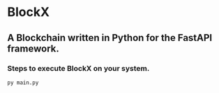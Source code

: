 # BlockX 
## A Blockchain written in Python for the FastAPI framework.
### Steps to execute BlockX on your system.
<code>py main.py</code>
